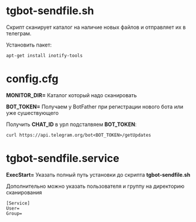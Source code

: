 # tgbot-sendfile.sh

Скрипт сканирует каталог на наличие новых файлов и отправляет их в телеграм.

Установить пакет:
```
apt-get install inotify-tools
```

# config.cfg

**MONITOR_DIR=** Каталог который надо сканировать

**BOT_TOKEN=** Получаем у BotFather при регистрации нового бота или уже сушествующего

Получить **CHAT_ID** в урл подсталвяем **BOT_TOKEN**:
```
curl https://api.telegram.org/bot<BOT_TOKEN>/getUpdates
```

# tgbot-sendfile.service
**ExecStart=** Указать полный путь установки до скрипта **tgbot-sendfile.sh**

Дополнительно можно указать пользователя и группу на директорию сканирования

```
[Service]
User=
Group=
```
